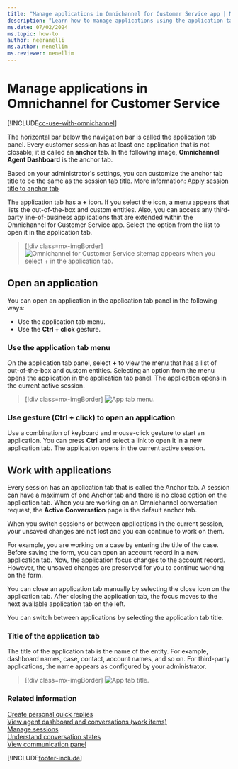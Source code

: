```yaml
---
title: "Manage applications in Omnichannel for Customer Service app | MicrosoftDocs"
description: "Learn how to manage applications using the application tab panel in Omnichannel for Customer Service app."
ms.date: 07/02/2024
ms.topic: how-to
author: neeranelli
ms.author: nenellim
ms.reviewer: nenellim
---
```


# Manage applications in Omnichannel for Customer Service

[!INCLUDE[cc-use-with-omnichannel](../../includes/cc-use-with-omnichannel.md)]

The horizontal bar below the navigation bar is called the application tab panel. Every customer session has at least one application that is not closable; it is called an **anchor** tab. In the following image, **Omnichannel Agent Dashboard** is the anchor tab.

Based on your administrator's settings, you can customize the anchor tab title to be the same as the session tab title. More information: [Apply session title to anchor tab](../administer/session-templates.md#create-a-session-template)


The application tab has a **+** icon. If you select the icon, a menu  appears that lists the out-of-the-box and custom entities. Also, you can access any third-party line-of-business applications that are extended within the Omnichannel for Customer Service app. Select the option from the list to open it in the application tab.

> [!div class=mx-imgBorder]
> ![Omnichannel for Customer Service sitemap appears when you select **+** in the application tab.](../media/oceh-agent-interface-sitemap.png "Omnichannel for Customer Service sitemap in the application tab")

## Open an application

You can open an application in the application tab panel in the following ways:

- Use the application tab menu.
- Use the **Ctrl + click** gesture.

### Use the application tab menu

On the application tab panel, select **+** to view the menu that has a list of out-of-the-box and custom entities. Selecting an option from the menu opens the application in the application tab panel. The application opens in the current active session.

> [!div class=mx-imgBorder]
> ![App tab menu.](../media/oceh-app-tab-select-icon.png "App tab menu")

### Use gesture (Ctrl + click) to open an application

Use a combination of keyboard and mouse-click gesture to start an application. You can press **Ctrl** and select a link to open it in a new application tab. The application opens in the current active session.

## Work with applications

Every session has an application tab that is called the Anchor tab. A session can have a maximum of one Anchor tab and there is no close option on the application tab. When you are working on an Omnichannel conversation request, the **Active Conversation** page is the default anchor tab.

When you switch sessions or between applications in the current session, your unsaved changes are not lost and you can continue to work on them.

For example, you are working on a case by entering the title of the case. Before saving the form, you can open an account record in a new application tab. Now, the application focus changes to the account record. However, the unsaved changes are preserved for you to continue working on the form.

You can close an application tab manually by selecting the close icon on the application tab. After closing the application tab, the focus moves to the next available application tab on the left.

You can switch between applications by selecting the application tab title.

### Title of the application tab

The title of the application tab is the name of the entity. For example, dashboard names, case, contact, account names, and so on. For third-party applications, the name appears as configured by your administrator.

> [!div class=mx-imgBorder]
> ![App tab title.](../media/oceh-app-tab-title.png "App tab title")

### Related information

[Create personal quick replies](create-personal-quick-replies.md)  
[View agent dashboard and conversations (work items)](oc-agent-dashboard.md)  
[Manage sessions](oc-manage-sessions.md)  
[Understand conversation states](oc-conversation-state.md)  
[View communication panel](oc-conversation-control.md)  


[!INCLUDE[footer-include](../../includes/footer-banner.md)]
